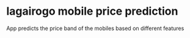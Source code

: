 # lagairogo mobile price prediction
App predicts the price band of the mobiles based on different features
